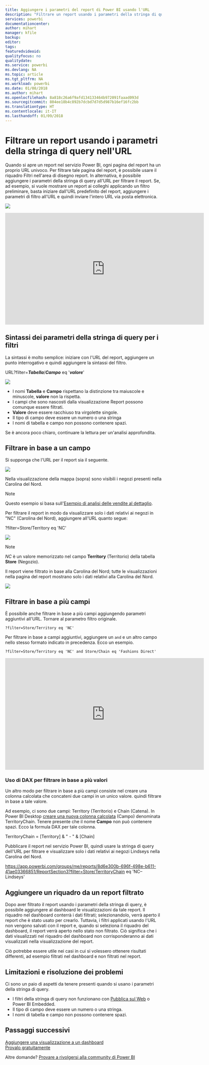 ```yaml
---
title: Aggiungere i parametri del report di Power BI usando l'URL
description: "Filtrare un report usando i parametri della stringa di query dell'URL, filtrando anche in base a più campi."
services: powerbi
documentationcenter: 
author: mihart
manager: kfile
backup: 
editor: 
tags: 
featuredvideoid: 
qualityfocus: no
qualitydate: 
ms.service: powerbi
ms.devlang: NA
ms.topic: article
ms.tgt_pltfrm: NA
ms.workload: powerbi
ms.date: 01/08/2018
ms.author: mihart
ms.openlocfilehash: 8a818c26a6f9afd134133464b972091faaad093d
ms.sourcegitcommit: 804ee18b4c892b7dcbd7d7d5d987b16ef16fc2bb
ms.translationtype: HT
ms.contentlocale: it-IT
ms.lasthandoff: 01/09/2018
---
```

# <a name="filter-a-report-using-query-string-parameters-in-the-url"></a>Filtrare un report usando i parametri della stringa di query nell'URL
Quando si apre un report nel servizio Power BI, ogni pagina del report ha un proprio URL univoco. Per filtrare tale pagina del report, è possibile usare il riquadro Filtri nell'area di disegno report.  In alternativa, è possibile aggiungere i parametri della stringa di query all'URL per filtrare il report. Se, ad esempio, si vuole mostrare un report ai colleghi applicando un filtro preliminare, basta iniziare dall'URL predefinito del report, aggiungere i parametri di filtro all'URL e quindi inviare l'intero URL via posta elettronica.

![](media/service-url-filters/power-bi-report2.png)

<iframe width="640" height="360" src="https://www.youtube.com/embed/WQFtN8nvM4A?list=PLv2BtOtLblH3YE_Ycas5B1GtcoFfJXavO&amp;showinfo=0" frameborder="0" allowfullscreen></iframe>

## <a name="query-string-parameter-syntax-for-filtering"></a>Sintassi dei parametri della stringa di query per i filtri
La sintassi è molto semplice: iniziare con l'URL del report, aggiungere un punto interrogativo e quindi aggiungere la sintassi del filtro.

URL?filter=***Tabella***/***Campo*** eq '***valore***'

![](media/service-url-filters/power-bi-filter-urls7b.png)

* I nomi **Tabella** e **Campo** rispettano la distinzione tra maiuscole e minuscole, **valore** non la rispetta.
* I campi che sono nascosti dalla visualizzazione Report possono comunque essere filtrati.
* **Valore** deve essere racchiuso tra virgolette singole.
* Il tipo di campo deve essere un numero o una stringa
* I nomi di tabella e campo non possono contenere spazi.

Se è ancora poco chiaro, continuare la lettura per un'analisi approfondita.  

## <a name="filter-on-a-field"></a>Filtrare in base a un campo
Si supponga che l'URL per il report sia il seguente.

![](media/service-url-filters/power-bi-filter-urls6.png)

Nella visualizzazione della mappa (sopra) sono visibili i negozi presenti nella Carolina del Nord.

>[!NOTE]
>Questo esempio si basa sull'[Esempio di analisi delle vendite al dettaglio](sample-datasets.md).
> 

Per filtrare il report in modo da visualizzare solo i dati relativi ai negozi in "NC" (Carolina del Nord), aggiungere all'URL quanto segue:

?filter=Store/Territory eq 'NC'

![](media/service-url-filters/power-bi-filter-urls7.png)

>[!NOTE]
>*NC* è un valore memorizzato nel campo **Territory** (Territorio) della tabella **Store** (Negozio).
> 
> 

Il report viene filtrato in base alla Carolina del Nord; tutte le visualizzazioni nella pagina del report mostrano solo i dati relativi alla Carolina del Nord.

![](media/service-url-filters/power-bi-report4.png)

## <a name="filter-on-multiple-fields"></a>Filtrare in base a più campi
È possibile anche filtrare in base a più campi aggiungendo parametri aggiuntivi all'URL. Tornare al parametro filtro originale.

```
?filter=Store/Territory eq 'NC'
```

Per filtrare in base a campi aggiuntivi, aggiungere un `and` e un altro campo nello stesso formato indicato in precedenza. Ecco un esempio.

```
?filter=Store/Territory eq 'NC' and Store/Chain eq 'Fashions Direct'
```

<iframe width="640" height="360" src="https://www.youtube.com/embed/0sDGKxOaC8w?showinfo=0" frameborder="0" allowfullscreen></iframe>


### <a name="using-dax-to-filter-on-multiple-values"></a>Uso di DAX per filtrare in base a più valori
Un altro modo per filtrare in base a più campi consiste nel creare una colonna calcolata che concateni due campi in un unico valore. quindi filtrare in base a tale valore.

Ad esempio, ci sono due campi: Territory (Territorio) e Chain (Catena). In Power BI Desktop [creare una nuova colonna calcolata](desktop-tutorial-create-calculated-columns.md) (Campo) denominata TerritoryChain. Tenere presente che il nome **Campo** non può contenere spazi. Ecco la formula DAX per tale colonna.

TerritoryChain = [Territory] & " - " & [Chain]

Pubblicare il report nel servizio Power BI, quindi usare la stringa di query dell'URL per filtrare e visualizzare solo i dati relativi ai negozi Lindseys nella Carolina del Nord.

https://app.powerbi.com/groups/me/reports/8d6e300b-696f-498e-b611-41ae03366851/ReportSection3?filter=Store/TerritoryChain eq 'NC–Lindseys'

## <a name="pin-a-tile-from-a-filtered-report"></a>Aggiungere un riquadro da un report filtrato
Dopo aver filtrato il report usando i parametri della stringa di query, è possibile aggiungere al dashboard le visualizzazioni da tale report. Il riquadro nel dashboard conterrà i dati filtrati; selezionandolo, verrà aperto il report che è stato usato per crearlo.  Tuttavia, i filtri applicati usando l'URL non vengono salvati con il report e, quando si seleziona il riquadro del dashboard, il report verrà aperto nello stato non filtrato.  Ciò significa che i dati visualizzati nel riquadro del dashboard non corrisponderanno ai dati visualizzati nella visualizzazione del report.

Ciò potrebbe essere utile nei casi in cui si volessero ottenere risultati differenti, ad esempio filtrati nel dashboard e non filtrati nel report.

## <a name="limitations-and-troubleshooting"></a>Limitazioni e risoluzione dei problemi
Ci sono un paio di aspetti da tenere presenti quando si usano i parametri della stringa di query.

* I filtri della stringa di query non funzionano con [Pubblica sul Web](service-publish-to-web.md) o Power BI Embedded.   
* Il tipo di campo deve essere un numero o una stringa.
* I nomi di tabella e campo non possono contenere spazi.

## <a name="next-steps"></a>Passaggi successivi
[Aggiungere una visualizzazione a un dashboard](service-dashboard-pin-tile-from-report.md)  
[Provalo gratuitamente](https://powerbi.com/)

Altre domande? [Provare a rivolgersi alla community di Power BI](http://community.powerbi.com/)

